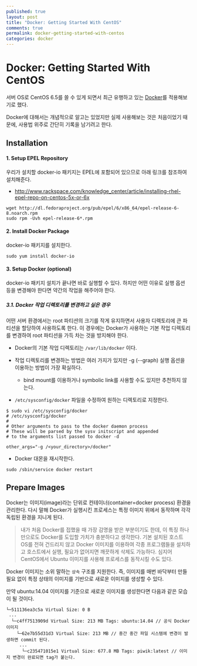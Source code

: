 ```yaml
---
published: true
layout: post
title: "Docker: Getting Started With CentOS"
comments: true
permalink: docker-getting-started-with-centos
categories: docker
---
```


Docker: Getting Started With CentOS
==============================

서버 OS로 CentOS 6.5를 쓸 수 있게 되면서 최근 유행하고 있는 [Docker][docker.io]를 적용해보기로 했다.

Docker에 대해서는 개념적으로 알고는 있었지만 실제 사용해보는 것은 처음이었기 때문에, 사용법 위주로 간단히 기록을 남기려고 한다.


Installation
-----------------

#### 1. Setup EPEL Repository

우리가 설치할 docker-io 패키지는 EPEL에 포함되어 있으므로 아래 링크를 참조하여 설치해준다.

- http://www.rackspace.com/knowledge_center/article/installing-rhel-epel-repo-on-centos-5x-or-6x
```
wget http://dl.fedoraproject.org/pub/epel/6/x86_64/epel-release-6-8.noarch.rpm
sudo rpm -Uvh epel-release-6*.rpm
```

#### 2. Install Docker Package

docker-io 패키지를 설치한다.
```
sudo yum install docker-io
```

#### 3. Setup Docker (optional)

docker-io 패키지 설치가 끝나면 바로 실행할 수 있다. 하지만 어떤 이유로 실행 옵션 등을 변경해야 한다면 약간의 작업을 해주어야 한다.

##### 3.1. Docker 작업 디렉토리를 변경하고 싶은 경우

어떤 서버 환경에서는 root 파티션의 크기를 작게 유지하면서 사용자 디렉토리에 큰 파티션을 할당하여 사용하도록 한다. 이 경우에는 Docker가 사용하는 기본 작업 디렉토리를 변경하여 root 파티션을 가득 차는 것을 방지해야 한다.

- Docker의 기본 작업 디렉토리는 `/var/lib/docker` 이다.

- 작업 디렉토리를 변경하는 방법은 여러 가지가 있지만 -g (--graph) 실행 옵션을 이용하는 방법이 가장 확실하다.
  - bind mount를 이용하거나 symbolic link를 사용할 수도 있지만 추천하지 않는다.

- `/etc/sysconfig/docker` 파일을 수정하여 원하는 디렉토리로 지정한다.
```
$ sudo vi /etc/sysconfig/docker
# /etc/sysconfig/docker
#
# Other arguments to pass to the docker daemon process
# These will be parsed by the sysv initscript and appended
# to the arguments list passed to docker -d

other_args="-g /<your_directory>/docker"
```

- Docker 대몬을 재시작한다.
```
sudo /sbin/service docker restart
```

Prepare Images
----------------------

Docker는 이미지(image)라는 단위로 컨테이너(container=docker process) 환경을 관리한다.
다시 말해 Docker가 실행시킨 프로세스는 특정 이미지 위에서 동작하며 각각 독립된 환경을 지니게 된다.

> 내가 처음 Docker를 접했을 때 가장 감명을 받은 부분이기도 한데, 이 특징 하나만으로도 Docker를 도입할 가치가 충분하다고 생각한다. 기본 설치된 호스트 OS를 전혀 건드리지 않고 Docker 이미지를 이용하여 각종 프로그램들을 설치하고 호스트에서 실행, 필요가 없어지면 깨끗하게 삭제도 가능하다. 심지어 CentOS에서 Ubuntu 이미지를 사용해 프로세스를 동작시킬 수도 있다.

Docker 이미지는 소위 말하는 `상속` 구조를 지원한다. 즉, 이미지를 매번 바닥부터 만들 필요 없이 특정 상태의 이미지를 기반으로 새로운 이미지를 생성할 수 있다.

만약 ubuntu:14.04 이미지를 기준으로 새로운 이미지를 생성한다면 다음과 같은 모습이 될 것이다.

```
└─511136ea3c5a Virtual Size: 0 B
 ...
  └─c4ff7513909d Virtual Size: 213 MB Tags: ubuntu:14.04 // 공식 Docker 이미지
    └─62e7b55d31d3 Virtual Size: 213 MB // 중간 중간 파일 시스템에 변경이 발생하면 commit 된다.
     ...
      └─c235471015e1 Virtual Size: 677.8 MB Tags: piwik:latest // 이미지 변경이 완료되면 tag가 붙는다.
```

[docker.io]: http://docker.io
